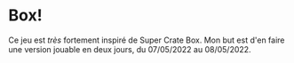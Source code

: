# Box!
 
Ce jeu est *très* fortement inspiré de Super Crate Box.
Mon but est d'en faire une version jouable en deux jours, du 07/05/2022 au 08/05/2022.